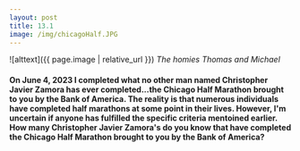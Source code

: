 ```yaml
---
layout: post
title: 13.1
image: /img/chicagoHalf.JPG
---
```

![alttext]({{ page.image | relative_url }})
*The homies Thomas and Michael*
#### On June 4, 2023 I completed what no other man named Christopher Javier Zamora has ever completed...the Chicago Half Marathon brought to you by the Bank of America. The reality is that numerous individuals have completed half marathons at some point in their lives. However, I'm uncertain if anyone has fulfilled the specific criteria mentoined earlier. How many Christopher Javier Zamora's do you know that have completed the Chicago Half Marathon brought to you by the Bank of America? 



